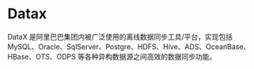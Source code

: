 # Datax
DataX 是阿里巴巴集团内被广泛使用的离线数据同步工具/平台，实现包括 MySQL、Oracle、SqlServer、Postgre、HDFS、Hive、ADS、OceanBase、HBase、OTS、ODPS 等各种异构数据源之间高效的数据同步功能。
